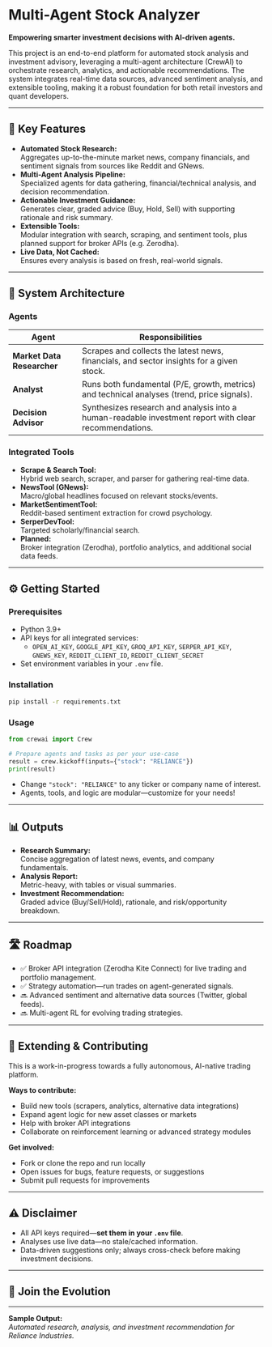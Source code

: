 # Multi-Agent Stock Analyzer

**Empowering smarter investment decisions with AI-driven agents.**

This project is an end-to-end platform for automated stock analysis and investment advisory, leveraging a multi-agent architecture (CrewAI) to orchestrate research, analytics, and actionable recommendations. The system integrates real-time data sources, advanced sentiment analysis, and extensible tooling, making it a robust foundation for both retail investors and quant developers.

---

## 🚀 Key Features

- **Automated Stock Research:**  
  Aggregates up-to-the-minute market news, company financials, and sentiment signals from sources like Reddit and GNews.
- **Multi-Agent Analysis Pipeline:**  
  Specialized agents for data gathering, financial/technical analysis, and decision recommendation.
- **Actionable Investment Guidance:**  
  Generates clear, graded advice (Buy, Hold, Sell) with supporting rationale and risk summary.
- **Extensible Tools:**  
  Modular integration with search, scraping, and sentiment tools, plus planned support for broker APIs (e.g. Zerodha).
- **Live Data, Not Cached:**  
  Ensures every analysis is based on fresh, real-world signals.

---

## 🧠 System Architecture

### Agents

| Agent                   | Responsibilities                                                                                      |
|-------------------------|------------------------------------------------------------------------------------------------------|
| **Market Data Researcher** | Scrapes and collects the latest news, financials, and sector insights for a given stock.             |
| **Analyst**             | Runs both fundamental (P/E, growth, metrics) and technical analyses (trend, price signals).            |
| **Decision Advisor**    | Synthesizes research and analysis into a human-readable investment report with clear recommendations.  |

### Integrated Tools

- **Scrape & Search Tool:**  
  Hybrid web search, scraper, and parser for gathering real-time data.
- **NewsTool (GNews):**  
  Macro/global headlines focused on relevant stocks/events.
- **MarketSentimentTool:**  
  Reddit-based sentiment extraction for crowd psychology.
- **SerperDevTool:**  
  Targeted scholarly/financial search.
- **Planned:**  
  Broker integration (Zerodha), portfolio analytics, and additional social data feeds.

---

## ⚙️ Getting Started

### Prerequisites

- Python 3.9+
- API keys for all integrated services:
  - `OPEN_AI_KEY`, `GOOGLE_API_KEY`, `GROQ_API_KEY`, `SERPER_API_KEY`, `GNEWS_KEY`, `REDDIT_CLIENT_ID`, `REDDIT_CLIENT_SECRET`
- Set environment variables in your `.env` file.

### Installation

```bash
pip install -r requirements.txt
```

### Usage

```python
from crewai import Crew

# Prepare agents and tasks as per your use-case
result = crew.kickoff(inputs={"stock": "RELIANCE"})
print(result)
```

- Change `"stock": "RELIANCE"` to any ticker or company name of interest.
- Agents, tools, and logic are modular—customize for your needs!

---

## 📊 Outputs

- **Research Summary:**  
  Concise aggregation of latest news, events, and company fundamentals.
- **Analysis Report:**  
  Metric-heavy, with tables or visual summaries.
- **Investment Recommendation:**  
  Graded advice (Buy/Sell/Hold), rationale, and risk/opportunity breakdown.

---

## 🛣️ Roadmap

- ✅ Broker API integration (Zerodha Kite Connect) for live trading and portfolio management.
- ✅ Strategy automation—run trades on agent-generated signals.
- 🔜 Advanced sentiment and alternative data sources (Twitter, global feeds).
- 🔜 Multi-agent RL for evolving trading strategies.

---

## 🧩 Extending & Contributing

This is a work-in-progress towards a fully autonomous, AI-native trading platform.

**Ways to contribute:**
- Build new tools (scrapers, analytics, alternative data integrations)
- Expand agent logic for new asset classes or markets
- Help with broker API integrations
- Collaborate on reinforcement learning or advanced strategy modules

**Get involved:**
- Fork or clone the repo and run locally
- Open issues for bugs, feature requests, or suggestions
- Submit pull requests for improvements

---

## ⚠️ Disclaimer

- All API keys required—**set them in your `.env` file**.
- Analyses use live data—no stale/cached information.
- Data-driven suggestions only; always cross-check before making investment decisions.

---

## 🙌 Join the Evolution


---

**Sample Output:**  
_Automated research, analysis, and investment recommendation for Reliance Industries._
